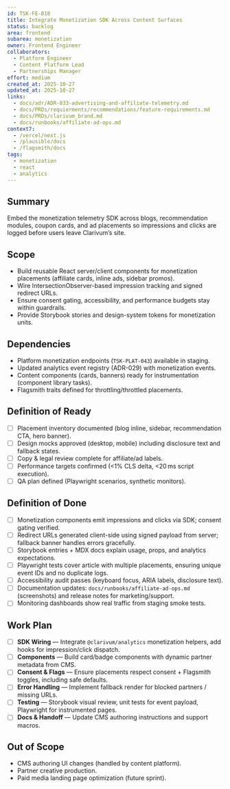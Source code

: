 ```yaml
---
id: TSK-FE-018
title: Integrate Monetization SDK Across Content Surfaces
status: backlog
area: frontend
subarea: monetization
owner: Frontend Engineer
collaborators:
  - Platform Engineer
  - Content Platform Lead
  - Partnerships Manager
effort: medium
created_at: 2025-10-27
updated_at: 2025-10-27
links:
  - docs/adr/ADR-033-advertising-and-affiliate-telemetry.md
  - docs/PRDs/requierments/recommendations/feature-requirements.md
  - docs/PRDs/clarivum_brand.md
  - docs/runbooks/affiliate-ad-ops.md
context7:
  - /vercel/next.js
  - /plausible/docs
  - /flagsmith/docs
tags:
  - monetization
  - react
  - analytics
---
```


## Summary
Embed the monetization telemetry SDK across blogs, recommendation modules, coupon cards, and ad placements so impressions and clicks are logged before users leave Clarivum’s site.

## Scope
- Build reusable React server/client components for monetization placements (affiliate cards, inline ads, sidebar promos).
- Wire IntersectionObserver-based impression tracking and signed redirect URLs.
- Ensure consent gating, accessibility, and performance budgets stay within guardrails.
- Provide Storybook stories and design-system tokens for monetization units.

## Dependencies
- Platform monetization endpoints (`TSK-PLAT-043`) available in staging.
- Updated analytics event registry (ADR-029) with monetization events.
- Content components (cards, banners) ready for instrumentation (component library tasks).
- Flagsmith traits defined for throttling/throttled placements.

## Definition of Ready
- [ ] Placement inventory documented (blog inline, sidebar, recommendation CTA, hero banner).
- [ ] Design mocks approved (desktop, mobile) including disclosure text and fallback states.
- [ ] Copy & legal review complete for affiliate/ad labels.
- [ ] Performance targets confirmed (<1% CLS delta, <20 ms script execution).
- [ ] QA plan defined (Playwright scenarios, synthetic monitors).

## Definition of Done
- [ ] Monetization components emit impressions and clicks via SDK; consent gating verified.
- [ ] Redirect URLs generated client-side using signed payload from server; fallback banner handles errors gracefully.
- [ ] Storybook entries + MDX docs explain usage, props, and analytics expectations.
- [ ] Playwright tests cover article with multiple placements, ensuring unique event IDs and no duplicate logs.
- [ ] Accessibility audit passes (keyboard focus, ARIA labels, disclosure text).
- [ ] Documentation updates: `docs/runbooks/affiliate-ad-ops.md` (screenshots) and release notes for marketing/support.
- [ ] Monitoring dashboards show real traffic from staging smoke tests.

## Work Plan
- [ ] **SDK Wiring** — Integrate `@clarivum/analytics` monetization helpers, add hooks for impression/click dispatch.
- [ ] **Components** — Build card/badge components with dynamic partner metadata from CMS.
- [ ] **Consent & Flags** — Ensure placements respect consent + Flagsmith toggles, including safe defaults.
- [ ] **Error Handling** — Implement fallback render for blocked partners / missing URLs.
- [ ] **Testing** — Storybook visual review, unit tests for event payload, Playwright for instrumented pages.
- [ ] **Docs & Handoff** — Update CMS authoring instructions and support macros.

## Out of Scope
- CMS authoring UI changes (handled by content platform).
- Partner creative production.
- Paid media landing page optimization (future sprint).
